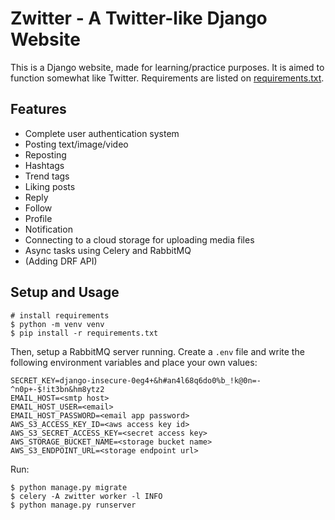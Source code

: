 # Zwitter - A Twitter-like Django Website
This is a Django website, made for learning/practice purposes. It is aimed to function somewhat like Twitter. Requirements are listed on [requirements.txt](https://github.com/Parsa4I/zwitter/blob/main/requirements.txt).

## Features
- Complete user authentication system
- Posting text/image/video
- Reposting
- Hashtags
- Trend tags
- Liking posts
- Reply
- Follow
- Profile
- Notification
- Connecting to a cloud storage for uploading media files
- Async tasks using Celery and RabbitMQ
- (Adding DRF API)

## Setup and Usage

    # install requirements
    $ python -m venv venv
    $ pip install -r requirements.txt
Then, setup a RabbitMQ server running.
Create a `.env` file and write the following environment variables and place your own values:

    SECRET_KEY=django-insecure-0eg4+&h#an4l68q6do0%b_!k@0n=-^n0p+-$!it3bn&hm8ytz2
    EMAIL_HOST=<smtp host>
    EMAIL_HOST_USER=<email>
    EMAIL_HOST_PASSWORD=<email app password>
    AWS_S3_ACCESS_KEY_ID=<aws access key id>
    AWS_S3_SECRET_ACCESS_KEY=<secret access key>
    AWS_STORAGE_BUCKET_NAME=<storage bucket name>
    AWS_S3_ENDPOINT_URL=<storage endpoint url>

Run:

    $ python manage.py migrate
    $ celery -A zwitter worker -l INFO
    $ python manage.py runserver
